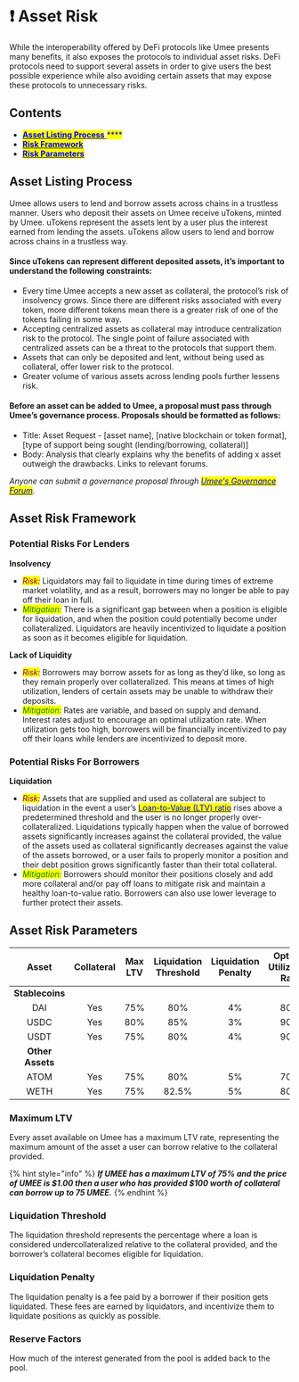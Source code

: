 # ❗ Asset Risk

While the interoperability offered by DeFi protocols like Umee presents many benefits, it also exposes the protocols to individual asset risks. DeFi protocols need to support several assets in order to give users the best possible experience while also avoiding certain assets that may expose these protocols to unnecessary risks.

## Contents

* [<mark style="color:blue;">**Asset Listing Process**</mark> ](asset-risk.md#asset-listing-process)<mark style="color:blue;">****</mark>
* <mark style="color:blue;">****</mark>[<mark style="color:blue;">**Risk Framework**</mark>](asset-risk.md#asset-risk-framework)<mark style="color:blue;">****</mark>
* <mark style="color:blue;">****</mark>[<mark style="color:blue;">**Risk Parameters**</mark>](asset-risk.md#asset-risk-parameters)<mark style="color:blue;">****</mark>

## Asset Listing Process

Umee allows users to lend and borrow assets across chains in a trustless manner. Users who deposit their assets on Umee receive uTokens, minted by Umee. uTokens represent the assets lent by a user plus the interest earned from lending the assets. uTokens allow users to lend and borrow across chains in a trustless way.

#### **Since uTokens can represent different deposited assets, it’s important to understand the following constraints:**

* Every time Umee accepts a new asset as collateral, the protocol’s risk of insolvency grows. Since there are different risks associated with every token, more different tokens mean there is a greater risk of one of the tokens failing in some way.
* Accepting centralized assets as collateral may introduce centralization risk to the protocol. The single point of failure associated with centralized assets can be a threat to the protocols that support them.
* Assets that can only be deposited and lent, without being used as collateral, offer lower risk to the protocol.
* Greater volume of various assets across lending pools further lessens risk.

#### **Before an asset can be added to Umee, a proposal must pass through Umee’s governance process. Proposals should be formatted as follows:**

* Title: Asset Request - \[asset name], \[native blockchain or token format], \[type of support being sought (lending/borrowing, collateral)]
* Body: Analysis that clearly explains why the benefits of adding x asset outweigh the drawbacks. Links to relevant forums.

_Anyone can submit a governance proposal through_ [_<mark style="color:blue;">Umee's Governance Forum</mark>_](https://commonwealth.im/umee/)_._

## **Asset Risk Framework**

### **Potential Risks For Lenders**

**Insolvency**

* _<mark style="color:purple;">Risk:</mark>_ Liquidators may fail to liquidate in time during times of extreme market volatility, and as a result, borrowers may no longer be able to pay off their loan in full.
* _<mark style="color:green;">Mitigation:</mark>_ There is a significant gap between when a position is eligible for liquidation, and when the position could potentially become under collateralized. Liquidators are heavily incentivized to liquidate a position as soon as it becomes eligible for liquidation.

**Lack of Liquidity**

* _<mark style="color:purple;">Risk:</mark>_ Borrowers may borrow assets for as long as they’d like, so long as they remain properly over collateralized. This means at times of high utilization, lenders of certain assets may be unable to withdraw their deposits.
* _<mark style="color:green;">Mitigation:</mark>_ Rates are variable, and based on supply and demand. Interest rates adjust to encourage an optimal utilization rate. When utilization gets too high, borrowers will be financially incentivized to pay off their loans while lenders are incentivized to deposit more.

### Potential Risks For Borrowers

**Liquidation**

* _<mark style="color:purple;">Risk:</mark>_ Assets that are supplied and used as collateral are subject to liquidation in the event a user’s [<mark style="color:blue;">Loan-to-Value (LTV) ratio</mark>](../overview/blockchain-basics/defi.md#lending-and-borrowing-in-defi) rises above a predetermined threshold and the user is no longer properly over-collateralized. Liquidations typically happen when the value of borrowed assets significantly increases against the collateral provided, the value of the assets used as collateral significantly decreases against the value of the assets borrowed, or a user fails to properly monitor a position and their debt position grows significantly faster than their total collateral.
* _<mark style="color:green;">Mitigation:</mark>_ Borrowers should monitor their positions closely and add more collateral and/or pay off loans to mitigate risk and maintain a healthy loan-to-value ratio. Borrowers can also use lower leverage to further protect their assets.

## Asset Risk Parameters

|       Asset      | Collateral | Max LTV | Liquidation Threshold | Liquidation Penalty | Optimal Utilization Rate | Reserve Factor |
| :--------------: | :--------: | :-----: | :-------------------: | :-----------------: | :----------------------: | :------------: |
|  **Stablecoins** |            |         |                       |                     |                          |                |
|        DAI       |     Yes    |   75%   |          80%          |          4%         |            80%           |       10%      |
|       USDC       |     Yes    |   80%   |          85%          |          3%         |            90%           |       10%      |
|       USDT       |     Yes    |   75%   |          80%          |          4%         |            90%           |       10%      |
| **Other Assets** |            |         |                       |                     |                          |                |
|       ATOM       |     Yes    |   75%   |          80%          |          5%         |            70%           |       10%      |
|       WETH       |     Yes    |   75%   |         82.5%         |          5%         |            80%           |       10%      |

### **Maximum LTV**

Every asset available on Umee has a maximum LTV rate, representing the maximum amount of the asset a user can borrow relative to the collateral provided.

{% hint style="info" %}
_**If UMEE has a maximum LTV of 75% and the price of UMEE is $1.00 then a user who has provided $100 worth of collateral can borrow up to 75 UMEE.**_
{% endhint %}

### **Liquidation Threshold**

The liquidation threshold represents the percentage where a loan is considered undercollateralized relative to the collateral provided, and the borrower’s collateral becomes eligible for liquidation.

### **Liquidation Penalty**

The liquidation penalty is a fee paid by a borrower if their position gets liquidated. These fees are earned by liquidators, and incentivize them to liquidate positions as quickly as possible.

### **Reserve Factors**

How much of the interest generated from the pool is added back to the pool.
